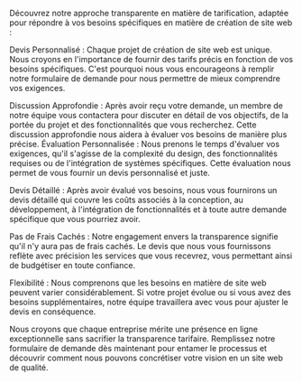 ---
---
Découvrez notre approche transparente en matière de tarification, adaptée pour répondre à vos besoins spécifiques en matière de création de site web :

Devis Personnalisé : Chaque projet de création de site web est unique. Nous croyons en l'importance de fournir des tarifs précis en fonction de vos besoins spécifiques. C'est pourquoi nous vous encourageons à remplir notre formulaire de demande pour nous permettre de mieux comprendre vos exigences.

Discussion Approfondie : Après avoir reçu votre demande, un membre de notre équipe vous contactera pour discuter en détail de vos objectifs, de la portée du projet et des fonctionnalités que vous recherchez. Cette discussion approfondie nous aidera à évaluer vos besoins de manière plus précise.
Évaluation Personnalisée : Nous prenons le temps d'évaluer vos exigences, qu'il s'agisse de la complexité du design, des fonctionnalités requises ou de l'intégration de systèmes spécifiques. Cette évaluation nous permet de vous fournir un devis personnalisé et juste.

Devis Détaillé : Après avoir évalué vos besoins, nous vous fournirons un devis détaillé qui couvre les coûts associés à la conception, au développement, à l'intégration de fonctionnalités et à toute autre demande spécifique que vous pourriez avoir.

Pas de Frais Cachés : Notre engagement envers la transparence signifie qu'il n'y aura pas de frais cachés. Le devis que nous vous fournissons reflète avec précision les services que vous recevrez, vous permettant ainsi de budgétiser en toute confiance.

Flexibilité : Nous comprenons que les besoins en matière de site web peuvent varier considérablement. Si votre projet évolue ou si vous avez des besoins supplémentaires, notre équipe travaillera avec vous pour ajuster le devis en conséquence.

Nous croyons que chaque entreprise mérite une présence en ligne exceptionnelle sans sacrifier la transparence tarifaire. Remplissez notre formulaire de demande dès maintenant pour entamer le processus et découvrir comment nous pouvons concrétiser votre vision en un site web de qualité.